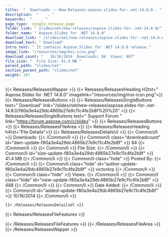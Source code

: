 ```yaml
---
title:  "  Downloads ---New-Releases-aspose.slides-for-.net-14.8.0 . " 
description:  "    . " 
keywords:  "    . " 
page_type:  single_release_page
folder_link: " slides/net/new-releases/aspose.slides-for-.net-14.8.0/"
folder_name: " Aspose.Slides for .NET 14.8.0"
download_link: " /slides/net/new-releases/aspose.slides-for-.net-14.8.0/f80a3e4a29dc4865b27e9c11c4fe2b8f"
download_text: " Download"
Intro_text: " It contains Aspose.Slides for .NET 14.8.0 release."
image_link: "/resources/img/msi-icon.png"
download_count: "   10/16/2014  Downloads: 84  Views: 487"
file_size: "  File Size: 41.4 MB "
parent_path: "slides/net"
section_parent_path: "slides/net"
weight: 197 
---
```


{{< Releases/ReleasesWapper >}}
  {{< Releases/ReleasesHeading H2txt=" Aspose.Slides for .NET 14.8.0" imagelink="/resources/img/msi-icon.png">}}
  {{< Releases/ReleasesButtons >}}
    {{< Releases/ReleasesSingleButtons text=" Download" link="/slides/net/new-releases/aspose.slides-for-.net-14.8.0/f80a3e4a29dc4865b27e9c11c4fe2b8f%20%20" >}}
    {{< Releases/ReleasesSingleButtons text=" Support Forum " link="https://forum.aspose.com/c/slides" >}}
  {{< Releases/ReleasesButtons >}}
  {{< Releases/ReleasesFileArea >}}
    {{< Releases/ReleasesHeading h4txt="File Details">}}
    {{< Releases/ReleasesDetailsUl >}}
            {{< Common/li  >}} Downloads: {{< /Common/li >}} 
      {{< Common/li class="downloadcount" id="dwn-update-f80a3e4a29dc4865b27e9c11c4fe2b8f" >}} 84 {{< /Common/li >}} 
      {{< Common/li  >}} File Size: {{< /Common/li >}} 
      {{< Common/li id="size-update-f80a3e4a29dc4865b27e9c11c4fe2b8f" >}} 41.4 MB {{< /Common/li >}} 
      {{< Common/li  class="hide" >}} Posted By: {{< /Common/li >}} 
      {{< Common/li class="hide" id="author-update-f80a3e4a29dc4865b27e9c11c4fe2b8f" >}} victorkrp {{< /Common/li >}} 
      {{< Common/li class="hide"  >}} Views: {{< /Common/li >}} 
      {{< Common/li class="hide" id="view-update-f80a3e4a29dc4865b27e9c11c4fe2b8f" >}} 488 {{< /Common/li >}} 
      {{< Common/li  >}} Date Added: {{< /Common/li >}} 
      {{< Common/li id="added-update-f80a3e4a29dc4865b27e9c11c4fe2b8f" >}} 10/16/2014 {{< /Common/li >}} 

    {{< /Releases/ReleasesDetailsUl >}}

  {{< Releases/ReleasesFileFeatures >}}
      
  {{< /Releases/ReleasesFileFeatures >}}
 {{< /Releases/ReleasesFileArea >}}
{{< /Releases/ReleasesWapper >}}


